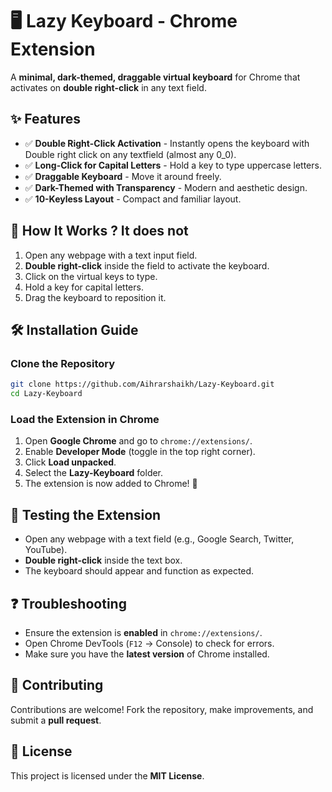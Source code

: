 # 🖥️ Lazy Keyboard - Chrome Extension

A **minimal, dark-themed, draggable virtual keyboard** for Chrome that activates on **double right-click** in any text field.

## ✨ Features

- ✅ **Double Right-Click Activation** - Instantly opens the keyboard with Double right click on any textfield (almost any 0_0).
- ✅ **Long-Click for Capital Letters** - Hold a key to type uppercase letters.
- ✅ **Draggable Keyboard** - Move it around freely. 
- ✅ **Dark-Themed with Transparency** - Modern and aesthetic design.
- ✅ **10-Keyless Layout** - Compact and familiar layout.
  
## 🚀 How It Works ? It does not          
         
1. Open any webpage with a text input field.
2. **Double right-click** inside the field to activate the keyboard.
3. Click on the virtual keys to type.
4. Hold a key for capital letters.
5. Drag the keyboard to reposition it.

## 🛠️ Installation Guide

### Clone the Repository

```sh
git clone https://github.com/Aihrarshaikh/Lazy-Keyboard.git
cd Lazy-Keyboard
```

### Load the Extension in Chrome

1. Open **Google Chrome** and go to `chrome://extensions/`.
2. Enable **Developer Mode** (toggle in the top right corner).
3. Click **Load unpacked**.
4. Select the **Lazy-Keyboard** folder.
5. The extension is now added to Chrome! 🎉

## 📝 Testing the Extension

* Open any webpage with a text field (e.g., Google Search, Twitter, YouTube).
* **Double right-click** inside the text box.
* The keyboard should appear and function as expected.

## ❓ Troubleshooting

* Ensure the extension is **enabled** in `chrome://extensions/`.
* Open Chrome DevTools (`F12` → Console) to check for errors.
* Make sure you have the **latest version** of Chrome installed.

## 🤝 Contributing

Contributions are welcome! Fork the repository, make improvements, and submit a **pull request**.

## 📜 License

This project is licensed under the **MIT License**.
